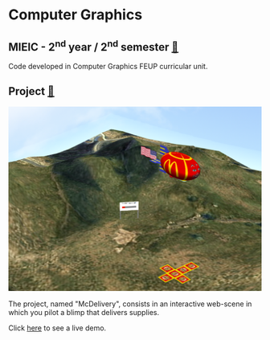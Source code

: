 # Computer Graphics

## MIEIC - 2<sup>nd</sup> year / 2<sup>nd</sup> semester [🔗](https://sigarra.up.pt/feup/pt/ucurr_geral.ficha_uc_view?pv_ocorrencia_id=436438)

Code developed in Computer Graphics FEUP curricular unit.

## Project [📂](Project/)

![](Project/preview.png)

The project, named "McDelivery", consists in an interactive web-scene in which you pilot a blimp that delivers supplies.

Click [here](https://educorreia932.github.io/FEUP-CGRA/Project/src/) to see a live demo.